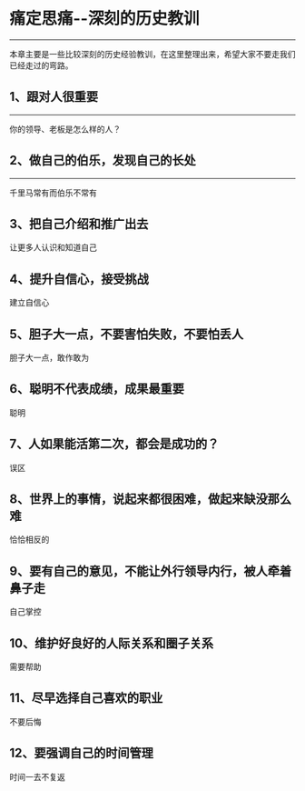 # 痛定思痛--深刻的历史教训

---

本章主要是一些比较深刻的历史经验教训，在这里整理出来，希望大家不要走我们已经走过的弯路。

## 1、跟对人很重要

---

你的领导、老板是怎么样的人？

## 2、做自己的伯乐，发现自己的长处

---

千里马常有而伯乐不常有

## 3、把自己介绍和推广出去

让更多人认识和知道自己

## 4、提升自信心，接受挑战

建立自信心

## 5、胆子大一点，不要害怕失败，不要怕丢人

胆子大一点，敢作敢为

## 6、聪明不代表成绩，成果最重要

聪明

## 7、人如果能活第二次，都会是成功的？

误区

## 8、世界上的事情，说起来都很困难，做起来缺没那么难

恰恰相反的

## 9、要有自己的意见，不能让外行领导内行，被人牵着鼻子走

自己掌控

## 10、维护好良好的人际关系和圈子关系

需要帮助

## 11、尽早选择自己喜欢的职业

不要后悔

## 12、要强调自己的时间管理

时间一去不复返

